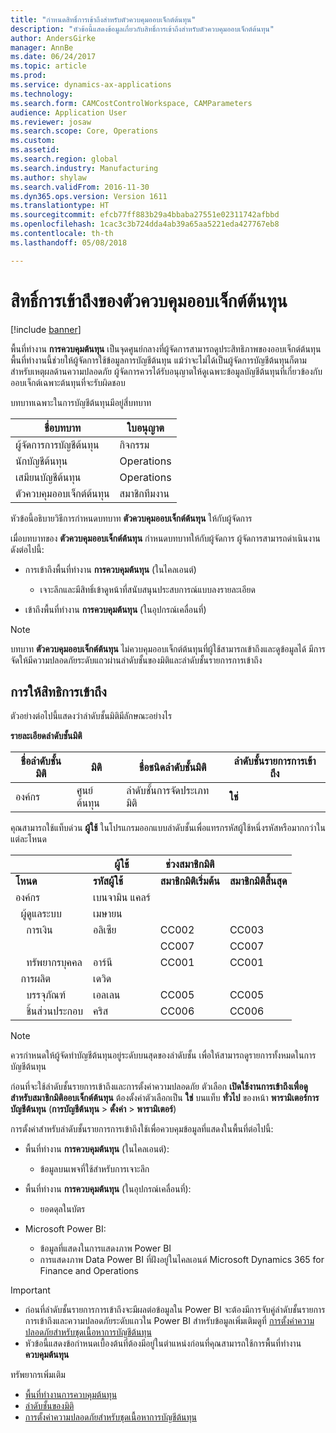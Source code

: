 ```yaml
---
title: "กำหนดสิทธิ์การเข้าถึงสำหรับตัวควบคุมออบเจ็กต์ต้นทุน"
description: "หัวข้อนี้แสดงข้อมูลเกี่ยวกับสิทธิ์การเข้าถึงสำหรับตัวควบคุมออบเจ็กต์ต้นทุน"
author: AndersGirke
manager: AnnBe
ms.date: 06/24/2017
ms.topic: article
ms.prod: 
ms.service: dynamics-ax-applications
ms.technology: 
ms.search.form: CAMCostControlWorkspace, CAMParameters
audience: Application User
ms.reviewer: josaw
ms.search.scope: Core, Operations
ms.custom: 
ms.assetid: 
ms.search.region: global
ms.search.industry: Manufacturing
ms.author: shylaw
ms.search.validFrom: 2016-11-30
ms.dyn365.ops.version: Version 1611
ms.translationtype: HT
ms.sourcegitcommit: efcb77ff883b29a4bbaba27551e02311742afbbd
ms.openlocfilehash: 1cac3c3b724dda4ab39a65aa5221eda427767eb8
ms.contentlocale: th-th
ms.lasthandoff: 05/08/2018

---
```


# <a name="access-rights-of-a-cost-object-controller"></a>สิทธิ์การเข้าถึงของตัวควบคุมออบเจ็กต์ต้นทุน

[!include [banner](../includes/banner.md)]

พื้นที่ทำงาน **การควบคุมต้นทุน** เป็นจุดศูนย์กลางที่ผู้จัดการสามารถดูประสิทธิภาพของออบเจ็กต์ต้นทุน พื้นที่ทำงานนี้ช่วยให้ผู้จัดการใช้ข้อมูลการบัญชีต้นทุน แม้ว่าจะไม่ได้เป็นผู้จัดการบัญชีต้นทุนก็ตาม สำหรับเหตุผลด้านความปลอดภัย ผู้จัดการควรได้รับอนุญาตให้ดูเฉพาะข้อมูลบัญชีต้นทุนที่เกี่ยวข้องกับออบเจ็กต์เฉพาะต้นทุนที่จะรับผิดชอบ

บทบาทเฉพาะในการบัญชีต้นทุนมีอยู่สี่บทบาท

| ชื่อบทบาท               | ใบอนุญาต      |
|-------------------------|--------------|
| ผู้จัดการการบัญชีต้นทุน | กิจกรรม     |
| นักบัญชีต้นทุน         | Operations   |
| เสมียนบัญชีต้นทุน   | Operations   |
| ตัวควบคุมออบเจ็กต์ต้นทุน  | สมาชิกทีมงาน |

หัวข้อนี้อธิบายวิธีการกำหนดบทบาท **ตัวควบคุมออบเจ็กต์ต้นทุน** ให้กับผู้จัดการ

เมื่อบทบาทของ **ตัวควบคุมออบเจ็กต์ต้นทุน** กำหนดบทบาทให้กับผู้จัดการ ผู้จัดการสามารถดำเนินงานดังต่อไปนี้:

- การเข้าถึงพื้นที่ทำงาน **การควบคุมต้นทุน** (ในไคลเอนต์)

    - เจาะลึกและมีสิทธิ์เข้าดูหน้าที่สนับสนุนประสบการณ์แบบลงรายละเอียด

- เข้าถึงพื้นที่ทำงาน **การควบคุมต้นทุน** (ในอุปกรณ์เคลื่อนที่)

> [!NOTE]
> บทบาท **ตัวควบคุมออบเจ็กต์ต้นทุน** ไม่ควบคุมออบเจ็กต์ต้นทุนที่ผู้ใช้สามารถเข้าถึงและดูข้อมูลได้ มีการจัดให้มีความปลอดภัยระดับแถวผ่านลำดับชั้นของมิติและลำดับชั้นรายการการเข้าถึง

## <a name="grant-access-rights"></a>การให้สิทธิการเข้าถึง
ตัวอย่างต่อไปนี้แสดงว่าลำดับชั้นมิติมีลักษณะอย่างไร

**รายละเอียดลำดับชั้นมิติ**

| ชื่อลำดับชั้นมิติ | มิติ    | ชื่อชนิดลำดับชั้นมิติ      | ลำดับชั้นรายการการเข้าถึง |
|--------------------------|--------------|------------------------------------|-----------------------|
| องค์กร             | ศูนย์ต้นทุน | ลำดับชั้นการจัดประเภทมิติ | **ใช่**               |

คุณสามารถใช้แท็บด่วน **ผู้ใช้** ในโปรแกรมออกแบบลำดับชั้นเพื่อแทรกรหัสผู้ใช้หนึ่งรหัสหรือมากกว่าในแต่ละโหนด

|                                   | ผู้ใช้            | ช่วงสมาชิกมิติ   |                         |
|-----------------------------------|------------------|---------------------------|-------------------------|
| **โหนด**                         | **รหัสผู้ใช้**      | **สมาชิกมิติเริ่มต้น** | **สมาชิกมิติสิ้นสุด** |
| องค์กร                      | เบนจามิน แคลร์ |                           |                         |
| &nbsp;&nbsp;ผู้ดูแลระบบ                 | เมษายน            |                           |                         |
| &nbsp;&nbsp;&nbsp;&nbsp;การเงิน   | อลิเซีย           | CC002                     | CC003                   |
|                                   |                  | CC007                     | CC007                   |
| &nbsp;&nbsp;&nbsp;&nbsp;ทรัพยากรบุคคล        | อาร์นี            | CC001                     | CC001                   |
| &nbsp;&nbsp;การผลิต            | เดวิด            |                           |                         |
| &nbsp;&nbsp;&nbsp;&nbsp;บรรจุภัณฑ์ | เอลเลน            | CC005                     | CC005                   |
| &nbsp;&nbsp;&nbsp;&nbsp;ชิ้นส่วนประกอบ  | คริส            | CC006                     | CC006                   |

> [!NOTE]
> ควรกำหนดให้ผู้จัดทำบัญชีต้นทุนอยู่ระดับบนสุดของลำดับชั้น เพื่อให้สามารถดูรายการทั้งหมดในการบัญชีต้นทุน

ก่อนที่จะใช้ลำดับชั้นรายการเข้าถึงและการตั้งค่าความปลอดภัย ตัวเลือก **เปิดใช้งานการเข้าถึงเพื่อดูสำหรับสมาชิกมิติออบเจ็กต์ต้นทุน** ต้องตั้งค่าตัวเลือกเป็น **ใช่** บนแท็บ **ทั่วไป** ของหน้า **พารามิเตอร์การบัญชีต้นทุน** (**การบัญชีต้นทุน** > **ตั้งค่า** > **พารามิเตอร์**)

การตั้งค่าสำหรับลำดับชั้นรายการการเข้าถึงใช้เพื่อควบคุมข้อมูลที่แสดงในพื้นที่ต่อไปนี้:

- พื้นที่ทำงาน **การควบคุมต้นทุน** (ในไคลเอนต์):

    - ข้อมูลบนเพจที่ใช้สำหรับการเจาะลึก

- พื้นที่ทำงาน **การควบคุมต้นทุน** (ในอุปกรณ์เคลื่อนที่):

    - ยอดดุลในบัตร

- Microsoft Power BI:

    - ข้อมูลที่แสดงในการแสดงภาพ Power BI
    - การแสดงภาพ Data Power BI ที่ฝังอยู่ในไคลเอนต์ Microsoft Dynamics 365 for Finance and Operations

> [!IMPORTANT]
> - ก่อนที่ลำดับชั้นรายการการเข้าถึงจะมีผลต่อข้อมูลใน Power BI จะต้องมีการจับคู่ลำดับชั้นรายการการเข้าถึงและความปลอดภัยระดับแถวใน Power BI สำหรับข้อมูลเพิ่มเติมดูที่ [การตั้งค่าความปลอดภัยสำหรับชุดเนื้อหาการบัญชีต้นทุน](../../dev-itpro/analytics/setup-security-cost-accounting-content-pack.md)
> - หัวข้อนี้แสดงข้อกำหนดเบื้องต้นที่ต้องมีอยู่ในตำแหน่งก่อนที่คุณสามารถใช้การพื้นที่ทำงาน **ควบคุมต้นทุน**

ทรัพยากรเพิ่มเติม

- [พื้นที่ทำงานการควบคุมต้นทุน](cost-control-workspace.md)
- [ลำดับชั้นของมิติ](dimension-hierarchy.md)
- [การตั้งค่าความปลอดภัยสำหรับชุดเนื้อหาการบัญชีต้นทุน](../../dev-itpro/analytics/setup-security-cost-accounting-content-pack.md)


